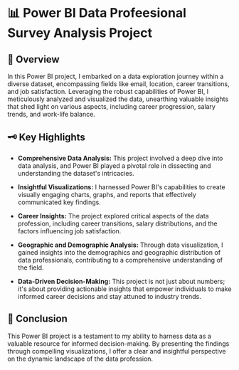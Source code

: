 # 📊 Power BI Data Profeesional Survey Analysis Project

## 📜 Overview

In this Power BI project, I embarked on a data exploration journey within a diverse dataset, encompassing fields like email, location, career transitions, and job satisfaction. Leveraging the robust capabilities of Power BI, I meticulously analyzed and visualized the data, unearthing valuable insights that shed light on various aspects, including career progression, salary trends, and work-life balance.

## 🗝 Key Highlights

- **Comprehensive Data Analysis:** This project involved a deep dive into data analysis, and Power BI played a pivotal role in dissecting and understanding the dataset's intricacies.

- **Insightful Visualizations:** I harnessed Power BI's capabilities to create visually engaging charts, graphs, and reports that effectively communicated key findings.

- **Career Insights:** The project explored critical aspects of the data profession, including career transitions, salary distributions, and the factors influencing job satisfaction.

- **Geographic and Demographic Analysis:** Through data visualization, I gained insights into the demographics and geographic distribution of data professionals, contributing to a comprehensive understanding of the field.

- **Data-Driven Decision-Making:** This project is not just about numbers; it's about providing actionable insights that empower individuals to make informed career decisions and stay attuned to industry trends.

## 📎 Conclusion

This Power BI project is a testament to my ability to harness data as a valuable resource for informed decision-making. By presenting the findings through compelling visualizations, I offer a clear and insightful perspective on the dynamic landscape of the data profession.
